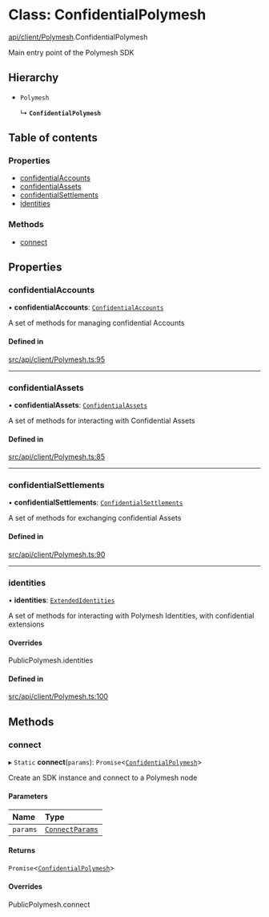 # Class: ConfidentialPolymesh

[api/client/Polymesh](../wiki/api.client.Polymesh).ConfidentialPolymesh

Main entry point of the Polymesh SDK

## Hierarchy

- `Polymesh`

  ↳ **`ConfidentialPolymesh`**

## Table of contents

### Properties

- [confidentialAccounts](../wiki/api.client.Polymesh.ConfidentialPolymesh#confidentialaccounts)
- [confidentialAssets](../wiki/api.client.Polymesh.ConfidentialPolymesh#confidentialassets)
- [confidentialSettlements](../wiki/api.client.Polymesh.ConfidentialPolymesh#confidentialsettlements)
- [identities](../wiki/api.client.Polymesh.ConfidentialPolymesh#identities)

### Methods

- [connect](../wiki/api.client.Polymesh.ConfidentialPolymesh#connect)

## Properties

### confidentialAccounts

• **confidentialAccounts**: [`ConfidentialAccounts`](../wiki/api.client.ConfidentialAccounts.ConfidentialAccounts)

A set of methods for managing confidential Accounts

#### Defined in

[src/api/client/Polymesh.ts:95](https://github.com/PolymeshAssociation/polymesh-private-sdk/blob/dd40dc5f/src/api/client/Polymesh.ts#L95)

___

### confidentialAssets

• **confidentialAssets**: [`ConfidentialAssets`](../wiki/api.client.ConfidentialAssets.ConfidentialAssets)

A set of methods for interacting with Confidential Assets

#### Defined in

[src/api/client/Polymesh.ts:85](https://github.com/PolymeshAssociation/polymesh-private-sdk/blob/dd40dc5f/src/api/client/Polymesh.ts#L85)

___

### confidentialSettlements

• **confidentialSettlements**: [`ConfidentialSettlements`](../wiki/api.client.ConfidentialSettlements.ConfidentialSettlements)

A set of methods for exchanging confidential Assets

#### Defined in

[src/api/client/Polymesh.ts:90](https://github.com/PolymeshAssociation/polymesh-private-sdk/blob/dd40dc5f/src/api/client/Polymesh.ts#L90)

___

### identities

• **identities**: [`ExtendedIdentities`](../wiki/api.client.ExtendedIdentities.ExtendedIdentities)

A set of methods for interacting with Polymesh Identities, with confidential extensions

#### Overrides

PublicPolymesh.identities

#### Defined in

[src/api/client/Polymesh.ts:100](https://github.com/PolymeshAssociation/polymesh-private-sdk/blob/dd40dc5f/src/api/client/Polymesh.ts#L100)

## Methods

### connect

▸ `Static` **connect**(`params`): `Promise`<[`ConfidentialPolymesh`](../wiki/api.client.Polymesh.ConfidentialPolymesh)\>

Create an SDK instance and connect to a Polymesh node

#### Parameters

| Name | Type |
| :------ | :------ |
| `params` | [`ConnectParams`](../wiki/api.client.Polymesh.ConnectParams) |

#### Returns

`Promise`<[`ConfidentialPolymesh`](../wiki/api.client.Polymesh.ConfidentialPolymesh)\>

#### Overrides

PublicPolymesh.connect
